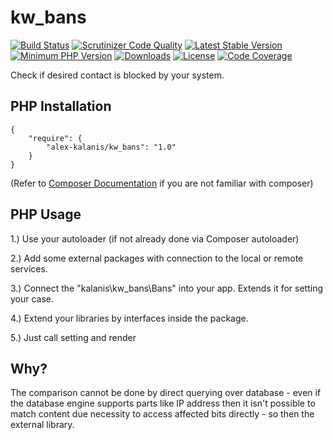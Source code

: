 # kw_bans

[![Build Status](https://travis-ci.org/alex-kalanis/kw_bans.svg?branch=master)](https://travis-ci.org/alex-kalanis/kw_bans)
[![Scrutinizer Code Quality](https://scrutinizer-ci.com/g/alex-kalanis/kw_bans/badges/quality-score.png?b=master)](https://scrutinizer-ci.com/g/alex-kalanis/kw_bans/?branch=master)
[![Latest Stable Version](https://poser.pugx.org/alex-kalanis/kw_bans/v/stable.svg?v=1)](https://packagist.org/packages/alex-kalanis/kw_bans)
[![Minimum PHP Version](https://img.shields.io/badge/php-%3E%3D%207.3-8892BF.svg)](https://php.net/)
[![Downloads](https://img.shields.io/packagist/dt/alex-kalanis/kw_bans.svg?v1)](https://packagist.org/packages/alex-kalanis/kw_bans)
[![License](https://poser.pugx.org/alex-kalanis/kw_bans/license.svg?v=1)](https://packagist.org/packages/alex-kalanis/kw_bans)
[![Code Coverage](https://scrutinizer-ci.com/g/alex-kalanis/kw_bans/badges/coverage.png?b=master&v=1)](https://scrutinizer-ci.com/g/alex-kalanis/kw_bans/?branch=master)

Check if desired contact is blocked by your system.

## PHP Installation

```
{
    "require": {
        "alex-kalanis/kw_bans": "1.0"
    }
}
```

(Refer to [Composer Documentation](https://github.com/composer/composer/blob/master/doc/00-intro.md#introduction) if you are not
familiar with composer)


## PHP Usage

1.) Use your autoloader (if not already done via Composer autoloader)

2.) Add some external packages with connection to the local or remote services.

3.) Connect the "kalanis\kw_bans\Bans" into your app. Extends it for setting your case.

4.) Extend your libraries by interfaces inside the package.

5.) Just call setting and render

## Why?

The comparison cannot be done by direct querying over database - even if the database
engine supports parts like IP address then it isn't possible to match content due necessity
to access affected bits directly - so then the external library.
